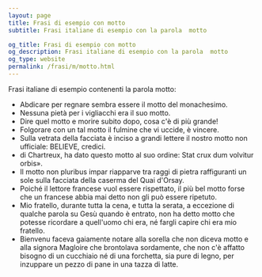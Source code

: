 ```yaml
---
layout: page
title: Frasi di esempio con motto 
subtitle: Frasi italiane di esempio con la parola  motto

og_title: Frasi di esempio con motto 
og_description: Frasi italiane di esempio con la parola  motto
og_type: website
permalink: /frasi/m/motto.html
---
```


Frasi italiane di esempio contenenti la parola motto:


- Abdicare per regnare sembra essere il motto del monachesimo.
- Nessuna pietà per i vigliacchi era il suo motto.
- Dire quel motto e morire subito dopo, cosa c'è di più grande!
- Folgorare con un tal motto il fulmine che vi uccide, è vincere.
- Sulla vetrata della facciata è inciso a grandi lettere il nostro motto non ufficiale: BELIEVE, credici.
- di Chartreux, ha dato questo motto al suo ordine: Stat crux dum volvitur orbis».
- Il motto non pluribus impar riapparve tra raggi di pietra raffiguranti un sole sulla facciata della caserma del Quai d'Orsay.
- Poiché il lettore francese vuol essere rispettato, il più bel motto forse che un francese abbia mai detto non gli può essere ripetuto.
- Mio fratello, durante tutta la cena, e tutta la serata, a eccezione di qualche parola su Gesù quando è entrato, non ha detto motto che potesse ricordare a quell'uomo chi era, né fargli capire chi era mio fratello.
- Bienvenu faceva gaiamente notare alla sorella che non diceva motto e alla signora Magloire che brontolava sordamente, che non c'è affatto bisogno di un cucchiaio né di una forchetta, sia pure di legno, per inzuppare un pezzo di pane in una tazza di latte.
